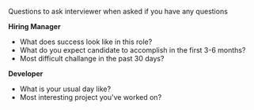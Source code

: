 Questions to ask interviewer when asked if you have any questions

**Hiring Manager**
 - What does success look like in this role?
 - What do you expect candidate to accomplish in the first 3-6 months?
 - Most difficult challange in the past 30 days?

**Developer**
- What is your usual day like?
- Most interesting project you've worked on?
